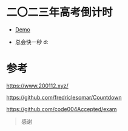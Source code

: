 # 二〇二三年高考倒计时

- [Demo](https://sanksu.top/Countdowm-NMET/)

- 总会快一秒 d:

# 参考

https://www.200112.xyz/

https://github.com/fredriclesomar/Countdown

https://github.com/code004Accepted/exam

> 感谢
